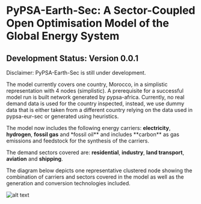 # PyPSA-Earth-Sec: A Sector-Coupled Open Optimisation Model of the Global Energy System

## Development Status: Version 0.0.1

Disclaimer: PyPSA-Earth-Sec is still under development.

The model currently covers one country, Morocco, in a simplistic representation with 4 nodes (simplistic). A prerequisite for a successful model run is built network generated by pypsa-africa. Currently, no real demand data is used for the country inspected, instead, we use dummy data that is either taken from a different country relying on the data used in pypsa-eur-sec or generated using heuristics.

The model now includes the following energy carriers: **electricity**, **hydrogen**, **fossil gas** and \*fossil oil** and includes **carbon\*\* as gas emissions and feedstock for the synthesis of the carriers.

The demand sectors covered are: **residential**, **industry**, **land transport**, **aviation** and **shipping**.

The diagram below depicts one representative clustered node showing the combination of carriers and sectors covered in the model as well as the generation and conversion technologies included.

![alt text](https://github.com/pypsa-meets-africa/pypsa-earth-sec/blob/Readme-for-MVP/docs/0.0.5.png?raw=true)
